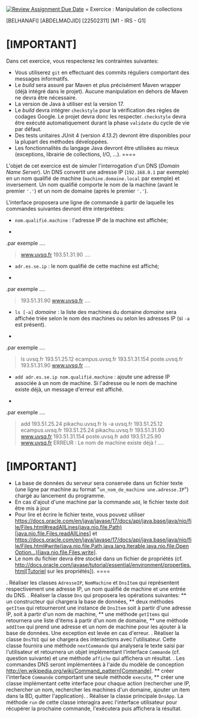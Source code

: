 [![Review Assignment Due Date](https://classroom.github.com/assets/deadline-readme-button-22041afd0340ce965d47ae6ef1cefeee28c7c493a6346c4f15d667ab976d596c.svg)](https://classroom.github.com/a/0SBo15kW)
= Exercice : Manipulation de collections

[BELHANAFI]
[ABDELMADJID]
[22502311]
[M1 - IRS - G1]

[IMPORTANT]
====
Dans cet exercice, vous respecterez les contraintes suivantes:

* Vous utiliserez `git` en effectuant des commits réguliers comportant des messages informatifs.
* Le _build_ sera assuré par Maven et plus précisément Maven wrapper (déjà intégré dans le projet).
Aucune manipulation en dehors de Maven ne devra être nécessaire.
* La version de Java à utiliser est la version 17.
* Le _build_ devra intégrer `checkstyle` pour la vérification des règles de codages Google.
Le projet devra donc les respecter.
`checkstyle` devra être exécuté automatiquement durant la phase `validate` du cycle de vie par défaut.
* Des tests unitaires JUnit 4 (version _4.13.2_) devront être disponibles pour la plupart des méthodes développées.
* Les fonctionnalités du langage Java devront être utilisées au mieux (exceptions, librairie de collections, I/O, ...).
====

L'objet de cet exercice est de simuler l'interrogation d'un DNS (_Domain Name Server_).
Un DNS convertit une adresse IP (`192.168.0.1` par exemple) en un nom qualifié de machine (`machine.domaine.local` par exemple) et inversement.
Un nom qualifié comporte le nom de la machine (avant le premier `'.'`) et un nom de domaine (après le premier `'.'`).

L'interface proposera une ligne de commande à partir de laquelle les commandes suivantes devront être interprétées:

* `nom.qualifié.machine` : l'adresse IP de la machine est affichée;
+
.par exemple
....
> www.uvsq.fr
193.51.31.90
....
* `adr.es.se.ip` : le nom qualifié de cette machine est affiché;
+
.par exemple
....
> 193.51.31.90
www.uvsq.fr
....
* `ls [-a]` _domaine_ : la liste des machines du domaine _domaine_ sera affichée triée selon le nom des machines ou selon les adresses IP (si `-a` est présent).
+
.par exemple
....
> ls uvsq.fr
193.51.25.12 ecampus.uvsq.fr
193.51.31.154 poste.uvsq.fr
193.51.31.90 www.uvsq.fr
....
* `add adr.es.se.ip nom.qualifié.machine` : ajoute une adresse IP associée à un nom de machine. Si l'adresse ou le nom de machine existe déjà, un message d'erreur est affiché.
+
.par exemple
....
> add 193.51.25.24 pikachu.uvsq.fr
> ls -a uvsq.fr
193.51.25.12 ecampus.uvsq.fr
193.51.25.24 pikachu.uvsq.fr
193.51.31.90 www.uvsq.fr
193.51.31.154 poste.uvsq.fr
> add 193.51.25.90 www.uvsq.fr
ERREUR : Le nom de machine existe déjà !
....

[IMPORTANT]
====
* La base de données du serveur sera conservée dans un fichier texte (une ligne par machine au format "`un_nom_de_machine une.adresse.IP`") chargé au lancement du programme.
* En cas d'ajout d'une machine par la commande `add`, le fichier texte doit être mis à jour
* Pour lire et écrire le fichier texte, vous pouvez utiliser https://docs.oracle.com/en/java/javase/17/docs/api/java.base/java/nio/file/Files.html#readAllLines(java.nio.file.Path)[java.nio.file.Files.readAllLines] et https://docs.oracle.com/en/java/javase/17/docs/api/java.base/java/nio/file/Files.html#write(java.nio.file.Path,java.lang.Iterable,java.nio.file.OpenOption...)[java.nio.file.Files.write].
* Le nom du fichier devra être stocké dans un fichier de propriétés (cf. http://docs.oracle.com/javase/tutorial/essential/environment/properties.html[Tutoriel sur les propriétés]).
====

. Réaliser les classes `AdresseIP`, `NomMachine` et `DnsItem` qui représentent respectivement une adresse IP, un nom qualifié de machine et une entrée du DNS.
. Réaliser la classe `Dns` qui proposera les opérations suivantes:
** un constructeur qui chargera la base de données,
** deux méthodes `getItem` qui retourneront une instance de `DnsItem` soit à partir d'une adresse IP, soit à partir d'un nom de machine,
** une méthode `getItems` qui retournera une liste d'items à partir d'un nom de domaine,
** une méthode `addItem` qui prend une adresse et un nom de machine pour les ajouter à la base de données.
Une exception est levée en cas d'erreur.
. Réaliser la classe `DnsTUI` qui se chargera des interactions avec l'utilisateur.
Cette classe fournira une méthode `nextCommande` qui analysera le texte saisi par l'utilisateur et retournera un objet implémentant l'interface `Commande` (cf. question suivante) et une méthode `affiche` qui affichera un résultat.
. Les commandes DNS seront implémentées à l'aide du modèle de conception http://en.wikipedia.org/wiki/Command_pattern[Commande].
** créer l'interface `Commande` comportant une seule méthode `execute`,
** créer une classe implémentant cette interface pour chaque action (rechercher une IP, rechercher un nom, rechercher les machines d'un domaine, ajouter un item dans la BD, quitter l'application).
. Réaliser la classe principale `DnsApp`.
La méthode `run` de cette classe interagira avec l'interface utilisateur pour récupérer la prochaine commande, l'exécutera puis affichera la résultat.
